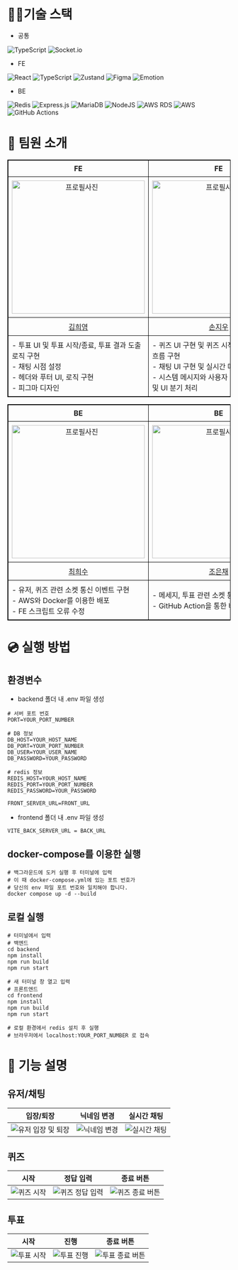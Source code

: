 # 👩‍💻기술 스택
- 공통
  
![TypeScript](https://img.shields.io/badge/typescript-%23007ACC.svg?style=for-the-badge&logo=typescript&logoColor=white)
![Socket.io](https://img.shields.io/badge/Socket.io-black?style=for-the-badge&logo=socket.io&badgeColor=010101)

- FE

![React](https://img.shields.io/badge/react-%2320232a.svg?style=for-the-badge&logo=react&logoColor=%2361DAFB)
![TypeScript](https://img.shields.io/badge/typescript-%23007ACC.svg?style=for-the-badge&logo=typescript&logoColor=white)
![Zustand](https://img.shields.io/badge/zustand-%23181717.svg?style=for-the-badge&logo=zustand&logoColor=white)
![Figma](https://img.shields.io/badge/figma-%23F24E1E.svg?style=for-the-badge&logo=figma&logoColor=white)
![Emotion](https://img.shields.io/badge/emotion-%236340BF.svg?style=for-the-badge&logo=emotion&logoColor=white)



- BE

![Redis](https://img.shields.io/badge/redis-%23DD0031.svg?style=for-the-badge&logo=redis&logoColor=white)
![Express.js](https://img.shields.io/badge/express.js-%23404d59.svg?style=for-the-badge&logo=express&logoColor=%2361DAFB)
![MariaDB](https://img.shields.io/badge/MariaDB-003545?style=for-the-badge&logo=mariadb&logoColor=white)
![NodeJS](https://img.shields.io/badge/node.js-6DA55F?style=for-the-badge&logo=node.js&logoColor=white)
![AWS RDS](https://img.shields.io/badge/AWS%20RDS-527FFF.svg?style=for-the-badge&logo=amazonrds&logoColor=white)
![AWS](https://img.shields.io/badge/AWS-232F3E.svg?style=for-the-badge&logo=amazonwebservices&logoColor=white) 
![GitHub Actions](https://img.shields.io/badge/GitHub%20Actions-2088FF.svg?style=for-the-badge&logo=githubactions&logoColor=white)

# 👥 팀원 소개

<table style="width: 100%; border-collapse: collapse; border: 1px solid black;">
  <thead>
    <tr>
      <th style="width: 50%; text-align: center; border: 1px solid black; padding: 8px;">FE</th>
      <th style="width: 50%; text-align: center; border: 1px solid black; padding: 8px;">FE</th>
    </tr>
  </thead>
  <tbody>
    <tr>
      <td style="text-align: center; border: 1px solid black; padding: 8px;"><img src="./assets/profile_heeyoung123.png" alt="프로필사진" width="300" height="300"></td>
      <td style="text-align: center; border: 1px solid black; padding: 8px;"><img src="./assets/profile_sonjiwoo1215.jpeg" alt="프로필사진" width="300" height="300"></td>
    </tr>
    <tr>
      <td style="text-align: center; border: 1px solid black; padding: 8px;"><a href="https://github.com/heeyoung123">김희영</a></td>
      <td style="text-align: center; border: 1px solid black; padding: 8px;"><a href="https://github.com/sonjiwoo1215">손지우</a></td>
    </tr>
    <tr>
      <td style="border: 1px solid black; padding: 8px;">- 투표 UI  및 투표 시작/종료, 투표 결과 도출 로직 구현<br>- 채팅 시점 설정<br>- 헤더와 푸터 UI, 로직 구현<br>- 피그마 디자인</td>
      <td style="border: 1px solid black; padding: 8px;">- 퀴즈 UI 구현 및 퀴즈 시작/종료, 정답 제출 흐름 구현<br>- 채팅 UI 구현 및 실시간 메시지 송수신 처리<br>- 시스템 메시지와 사용자 메시지 구분 처리 및 UI 분기 처리</td>
    </tr>
  </tbody>
</table>

<table style="width: 100%; border-collapse: collapse; border: 1px solid black;">
  <thead>
    <tr>
      <th style="width: 50%; text-align: center; border: 1px solid black; padding: 8px;">BE</th>
      <th style="width: 50%; text-align: center; border: 1px solid black; padding: 8px;">BE</th>
    </tr>
  </thead>
  <tbody>
    <tr>
      <td style="text-align: center; border: 1px solid black; padding: 8px;"><img src="./assets/profile_HS-01219.jpeg" alt="프로필사진" width="300" height="300"></td>
      <td style="text-align: center; border: 1px solid black; padding: 8px;"><img src="./assets/profile_jo-eunchae.png" alt="프로필사진" width="300" height="300"></td>
    </tr>
    <tr>
      <td style="text-align: center; border: 1px solid black; padding: 8px;"><a href="https://github.com/HS-01219">최희수</a></td>
      <td style="text-align: center; border: 1px solid black; padding: 8px;"><a href="https://github.com/jo-eunchae">조은채</a></td>
    </tr>
    <tr>
      <td style="border: 1px solid black; padding: 8px;">- 유저, 퀴즈 관련 소켓 통신 이벤트 구현<br>- AWS와 Docker를 이용한 배포<br>- FE 스크립트 오류 수정</td>
      <td style="border: 1px solid black; padding: 8px;">- 메세지, 투표 관련 소켓 통신 이벤트<br>- GitHub Action을 통한 배포 자동화</td>
    </tr>
  </tbody>
</table>

# 💿 실행 방법
## 환경변수
- backend 폴더 내 .env 파일 생성
```docker
# 서버 포트 번호
PORT=YOUR_PORT_NUMBER

# DB 정보
DB_HOST=YOUR_HOST_NAME
DB_PORT=YOUR_PORT_NUMBER
DB_USER=YOUR_USER_NAME
DB_PASSWORD=YOUR_PASSWORD

# redis 정보
REDIS_HOST=YOUR_HOST_NAME
REDIS_PORT=YOUR_PORT_NUMBER
REDIS_PASSWORD=YOUR_PASSWORD

FRONT_SERVER_URL=FRONT_URL
```

- frontend 폴더 내 .env 파일 생성
```docker
VITE_BACK_SERVER_URL = BACK_URL
```    

## docker-compose를 이용한 실행
```docker
# 백그라운드에 도커 실행 후 터미널에 입력
# 이 때 docker-compose.yml에 있는 포트 번호가 
# 당신의 env 파일 포트 번호와 일치해야 합니다.
docker compose up -d --build
```

## 로컬 실행
```docker
# 터미널에서 입력
# 백엔드
cd backend
npm install
npm run build
npm run start

# 새 터미널 창 열고 입력
# 프론트엔드
cd frontend
npm install
npm run build
npm run start

# 로컬 환경에서 redis 설치 후 실행
# 브라우저에서 localhost:YOUR_PORT_NUMBER 로 접속 
```

# 📌 기능 설명
## 유저/채팅
|입장/퇴장|닉네임 변경|실시간 채팅|
|---|---|---|
|![유저 입장 및 퇴장](./assets/join_leave_room.gif)|![닉네임 변경](./assets/update_nickname.gif)|![실시간 채팅](./assets/chat.gif)|

## 퀴즈
|시작|정답 입력|종료 버튼|
|---|---|---|
|![퀴즈 시작](./assets/quiz_start.gif)|![퀴즈 정답 입력](./assets/quiz_answer.gif)|![퀴즈 종료 버튼](./assets/quiz_end.gif)|

## 투표
|시작|진행|종료 버튼|
|---|---|---|
|![투표 시작](./assets/vote_start.gif)|![투표 진행](./assets/vote_submit.gif)|![투표 종료 버튼](./assets/vote_end.gif)|

